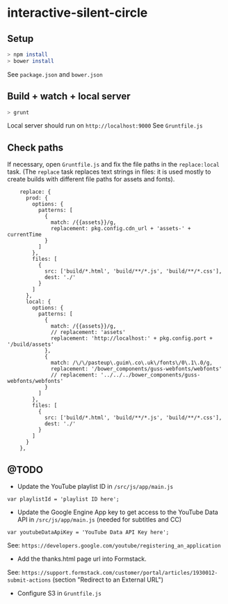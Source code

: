 # interactive-silent-circle


## Setup

```bash
> npm install
> bower install
```
See ```package.json``` and ```bower.json```


## Build + watch + local server

```bash
> grunt
```

Local server should run on ```http://localhost:9000```
See ```Gruntfile.js```


## Check paths

If necessary, open ```Gruntfile.js``` and fix the file paths in the ```replace:local``` task.
(The ```replace``` task replaces text strings in files: it is used mostly to create builds with different file paths for assets and fonts).

```
    replace: {
      prod: {
        options: {
          patterns: [
            {
              match: /{{assets}}/g,
              replacement: pkg.config.cdn_url + 'assets-' + currentTime
            }
          ]
        },
        files: [
          {
            src: ['build/*.html', 'build/**/*.js', 'build/**/*.css'],
            dest: './'
          }
        ]
      },
      local: {
        options: {
          patterns: [
            {
              match: /{{assets}}/g,
              // replacement: 'assets'
              replacement: 'http://localhost:' + pkg.config.port + '/build/assets'
            },
            {
              match: /\/\/pasteup\.guim\.co\.uk\/fonts\/0\.1\.0/g,
              replacement: '/bower_components/guss-webfonts/webfonts'
              // replacement: '../../../bower_components/guss-webfonts/webfonts'
            }
          ]
        },
        files: [
          {
            src: ['build/*.html', 'build/**/*.js', 'build/**/*.css'],
            dest: './'
          }
        ]
      }
    },
```


## @TODO

- Update the YouTube playlist ID in ```/src/js/app/main.js```

```var playlistId = 'playlist ID here';```


- Update the Google Engine App key to get access to the YouTube Data API in ```/src/js/app/main.js``` (needed for subtitles and CC)

```var youtubeDataApiKey = 'YouTube Data API Key here';```

See: ```https://developers.google.com/youtube/registering_an_application```


- Add the thanks.html page url into Formstack.

See: ```https://support.formstack.com/customer/portal/articles/1930012-submit-actions``` (section "Redirect to an External URL")


- Configure S3 in ```Gruntfile.js```


